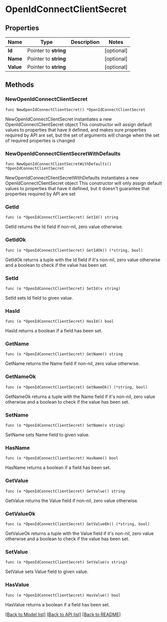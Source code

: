 # OpenIdConnectClientSecret

## Properties

Name | Type | Description | Notes
------------ | ------------- | ------------- | -------------
**Id** | Pointer to **string** |  | [optional] 
**Name** | Pointer to **string** |  | [optional] 
**Value** | Pointer to **string** |  | [optional] 

## Methods

### NewOpenIdConnectClientSecret

`func NewOpenIdConnectClientSecret() *OpenIdConnectClientSecret`

NewOpenIdConnectClientSecret instantiates a new OpenIdConnectClientSecret object
This constructor will assign default values to properties that have it defined,
and makes sure properties required by API are set, but the set of arguments
will change when the set of required properties is changed

### NewOpenIdConnectClientSecretWithDefaults

`func NewOpenIdConnectClientSecretWithDefaults() *OpenIdConnectClientSecret`

NewOpenIdConnectClientSecretWithDefaults instantiates a new OpenIdConnectClientSecret object
This constructor will only assign default values to properties that have it defined,
but it doesn't guarantee that properties required by API are set

### GetId

`func (o *OpenIdConnectClientSecret) GetId() string`

GetId returns the Id field if non-nil, zero value otherwise.

### GetIdOk

`func (o *OpenIdConnectClientSecret) GetIdOk() (*string, bool)`

GetIdOk returns a tuple with the Id field if it's non-nil, zero value otherwise
and a boolean to check if the value has been set.

### SetId

`func (o *OpenIdConnectClientSecret) SetId(v string)`

SetId sets Id field to given value.

### HasId

`func (o *OpenIdConnectClientSecret) HasId() bool`

HasId returns a boolean if a field has been set.

### GetName

`func (o *OpenIdConnectClientSecret) GetName() string`

GetName returns the Name field if non-nil, zero value otherwise.

### GetNameOk

`func (o *OpenIdConnectClientSecret) GetNameOk() (*string, bool)`

GetNameOk returns a tuple with the Name field if it's non-nil, zero value otherwise
and a boolean to check if the value has been set.

### SetName

`func (o *OpenIdConnectClientSecret) SetName(v string)`

SetName sets Name field to given value.

### HasName

`func (o *OpenIdConnectClientSecret) HasName() bool`

HasName returns a boolean if a field has been set.

### GetValue

`func (o *OpenIdConnectClientSecret) GetValue() string`

GetValue returns the Value field if non-nil, zero value otherwise.

### GetValueOk

`func (o *OpenIdConnectClientSecret) GetValueOk() (*string, bool)`

GetValueOk returns a tuple with the Value field if it's non-nil, zero value otherwise
and a boolean to check if the value has been set.

### SetValue

`func (o *OpenIdConnectClientSecret) SetValue(v string)`

SetValue sets Value field to given value.

### HasValue

`func (o *OpenIdConnectClientSecret) HasValue() bool`

HasValue returns a boolean if a field has been set.


[[Back to Model list]](../README.md#documentation-for-models) [[Back to API list]](../README.md#documentation-for-api-endpoints) [[Back to README]](../README.md)



